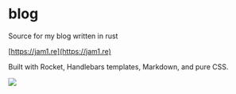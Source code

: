 # blog

Source for my blog written in rust

[https://jam1.re](https://jam1.re)

Built with Rocket, Handlebars templates, Markdown, and pure CSS.

![](https://cdn.discordapp.com/attachments/376971848555954187/549746181299765264/unknown.png)
